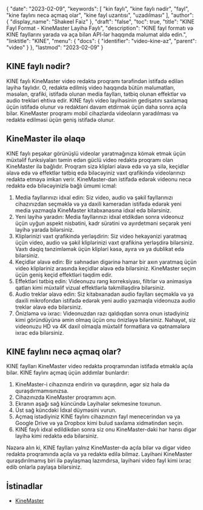 {
  "date": "2023-02-09",
  "keywords": [
"kin faylı",
"kine faylı nədir",
"fayl",
"kine faylını necə açmaq olar",
"kine fayl uzantısı",
"uzadılması"
],
  "author": {
    "display_name": "Shakeel Faiz"
},
  "draft": "false",
  "toc": true,
  "title": "KINE Fayl Format - KineMaster Layihə Faylı",
  "description": "KINE fayl formatı və KINE fayllarını yarada və aça bilən API-lər haqqında məlumat əldə edin.",
  "linktitle": "KINE",
  "menu": {
    "docs": {
      "identifier": "video-kine-az",
      "parent": "video"
}
},
  "lastmod": "2023-02-09"
}

## KINE faylı nədir?

KINE faylı KineMaster video redaktə proqramı tərəfindən istifadə edilən layihə faylıdır. O, redaktə edilmiş video haqqında bütün məlumatları, məsələn, qrafiki, istifadə olunan media faylları, tətbiq olunan effektlər və audio trekləri ehtiva edir. KINE faylı video layihəsinin gedişatını saxlamaq üçün istifadə olunur və redaktəni davam etdirmək üçün daha sonra açıla bilər. KineMaster proqramı mobil cihazlarda videoların yaradılması və redaktə edilməsi üçün geniş istifadə olunur.

## KineMaster ilə əlaqə

KINE faylı peşəkar görünüşlü videolar yaratmağınıza kömək etmək üçün müxtəlif funksiyaları təmin edən güclü video redaktə proqramı olan KineMaster ilə bağlıdır. Proqram sizə klipləri əlavə edə və ya silə, keçidlər əlavə edə və effektlər tətbiq edə biləcəyiniz vaxt qrafikində videolarınızı redaktə etməyə imkan verir. KineMaster-dən istifadə edərək videonu necə redaktə edə biləcəyinizlə bağlı ümumi icmal:

1. Media fayllarınızı idxal edin: Siz video, audio və şəkil fayllarınızı cihazınızdan seçməklə və ya daxili kameradan istifadə edərək yeni media yazmaqla KineMaster kitabxanasına idxal edə bilərsiniz.
2. Yeni layihə yaradın: Media fayllarınızı idxal etdikdən sonra videonuz üçün uyğun aspekt nisbətini, kadr sürətini və ayırdetməni seçərək yeni layihə yarada bilərsiniz.
3. Kliplərinizi vaxt qrafikində yerləşdirin: Siz video hekayənizi yaratmaq üçün video, audio və şəkil kliplərinizi vaxt qrafikinə yerləşdirə bilərsiniz. Vaxtı dəqiq tənzimləmək üçün klipləri kəsə, ayıra və ya dublikat edə bilərsiniz.
4. Keçidlər əlavə edin: Bir səhnədən digərinə hamar bir axın yaratmaq üçün video klipləriniz arasında keçidlər əlavə edə bilərsiniz. KineMaster seçim üçün geniş keçid effektləri təqdim edir.
5. Effektləri tətbiq edin: Videonuzu rəng korreksiyası, filtrlər və animasiya qatları kimi müxtəlif vizual effektlərlə təkmilləşdirə bilərsiniz.
6. Audio treklər əlavə edin: Siz kitabxanadan audio faylları seçməklə və ya daxili mikrofondan istifadə edərək yeni audio yazmaqla videonuza audio treklər əlavə edə bilərsiniz.
7. Önizləmə və ixrac: Videonuzdan razı qaldıqdan sonra onun istədiyiniz kimi göründüyünə əmin olmaq üçün onu önizləyə bilərsiniz. Nəhayət, siz videonuzu HD və 4K daxil olmaqla müxtəlif formatlara və qətnamələrə ixrac edə bilərsiniz.

## KINE faylını necə açmaq olar?

KINE faylları KineMaster video redaktə proqramından istifadə etməklə açıla bilər. KINE faylını açmaq üçün addımlar bunlardır:

1. KineMaster-i cihazınıza endirin və quraşdırın, əgər siz hələ də quraşdırmamısınızsa.
2. Cihazınızda KineMaster proqramını açın.
3. Ekranın aşağı sağ küncündə Layihələr sekmesine toxunun.
4. Üst sağ küncdəki İdxal düyməsini vurun.
5. Açmaq istədiyiniz KINE faylını cihazınızın fayl menecerindən və ya Google Drive və ya Dropbox kimi bulud saxlama xidmətindən seçin.
6. KINE faylı idxal edildikdən sonra siz onu KineMaster-dəki hər hansı digər layihə kimi redaktə edə bilərsiniz.

Nəzərə alın ki, KINE faylları yalnız KineMaster-də açıla bilər və digər video redaktə proqramında açıla və ya redaktə edilə bilməz. Layihəni KineMaster quraşdırılmamış biri ilə paylaşmaq lazımdırsa, layihəni video fayl kimi ixrac edib onlarla paylaşa bilərsiniz.

## İstinadlar
* [KineMaster](https://www.kinemaster.com/)


